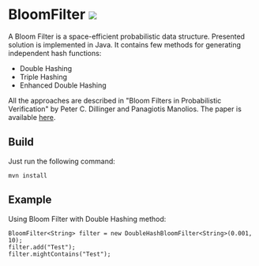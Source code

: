 # BloomFilter ![](https://travis-ci.org/DahDev/BloomFilter.svg?branch=master)

A Bloom Filter is a space-efficient probabilistic data structure. 
Presented solution is implemented in Java. It contains few methods for generating  independent hash functions:

- Double Hashing
- Triple Hashing 
- Enhanced Double Hashing

All the approaches are described in "Bloom Filters in Probabilistic Verification" by Peter C. Dillinger and Panagiotis Manolios. The paper is available [here](http://www.ccs.neu.edu/home/pete/pub/bloom-filters-verification.pdf).


## Build

Just run the following command:

```
mvn install
```

## Example

Using Bloom Filter with Double Hashing method:

```
BloomFilter<String> filter = new DoubleHashBloomFilter<String>(0.001, 10);
filter.add("Test");
filter.mightContains("Test");
```
